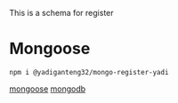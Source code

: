 This is a schema for register

# Mongoose

```
npm i @yadiganteng32/mongo-register-yadi
```

[mongoose](https://github.com/Automattic/mongoose) [mongodb](https://www.mongodb.com/)